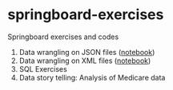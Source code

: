 # springboard-exercises
Springboard exercises and codes

1. Data wrangling on JSON files ([notebook](https://github.com/bhimmetoglu/springboard-exercises/blob/master/data_wrangling_JSON/sliderule_dsi_json_exercise.ipynb))
2. Data wrangling on XML files ([notebook](https://github.com/bhimmetoglu/springboard-exercises/blob/master/data_wrangling_XML/sliderule_dsi_xml_exercise.ipynb))
3. SQL Exercises
4. Data story telling: Analysis of Medicare data
